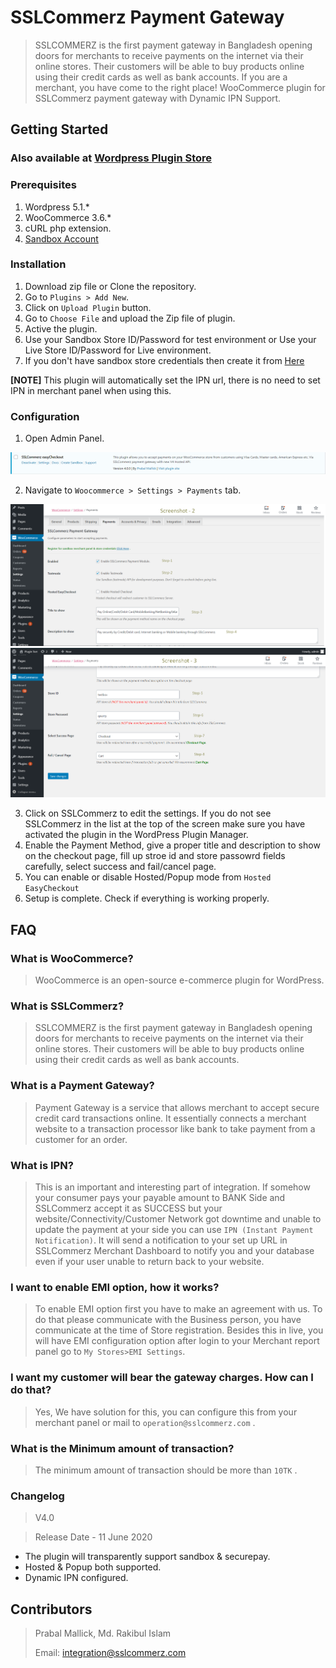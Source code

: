 # SSLCommerz Payment Gateway

> SSLCOMMERZ is the first payment gateway in Bangladesh opening doors for merchants to receive payments on the internet via their online stores. Their customers will be able to buy products online using their credit cards as well as bank accounts. If you are a merchant, you have come to the right place! WooCommerce plugin for SSLCommerz payment gateway with Dynamic IPN Support.

## Getting Started

### Also available at [Wordpress Plugin Store](https://wordpress.org/plugins/wc-sslcommerz-easycheckout/ "SSLCommerz Payment Gateway")

### Prerequisites

1. Wordpress 5.1.*
2. WooCommerce 3.6.*
3. cURL php extension.
4. [Sandbox Account](https://developer.sslcommerz.com/registration/ "SSLCommerz Sandbox Registration")

### Installation

1. Download zip file or Clone the repository.
2. Go to `Plugins > Add New`.
3. Click on `Upload Plugin` button.
4. Go to `Choose File` and upload the Zip file of plugin.
5. Active the plugin.
6. Use your Sandbox Store ID/Password for test environment or Use your Live Store ID/Password for Live environment.
7. If you don't have sandbox store credentials then create it from [Here](https://developer.sslcommerz.com/registration/ "SSLCommerz Sandbox Registration")

**[NOTE]** This plugin will automatically set the IPN url, there is no need to set IPN in merchant panel when using this.

### Configuration

1. Open Admin Panel.

![Payments Menu](images/screenshot-1.png)

2. Navigate to ```Woocommerce > Settings > Payments``` tab.

![Payments Menu](images/screenshot-2.png)
![Payments Menu](images/screenshot-3.png)

3. Click on SSLCommerz to edit the settings. If you do not see SSLCommerz in the list at the top of the screen make sure you have activated the plugin in the WordPress Plugin Manager.
4. Enable the Payment Method, give a proper title and description to show on the checkout page,  fill up stroe id and store passowrd fields carefully, select success and fail/cancel page.
5. You can enable or disable Hosted/Popup mode from `Hosted EasyCheckout` 
6. Setup is complete. Check if everything is working properly.


## FAQ

### What is WooCommerce?
> WooCommerce is an open-source e-commerce plugin for WordPress. 

### What is SSLCommerz?
> SSLCOMMERZ is the first payment gateway in Bangladesh opening doors for merchants to receive payments on the internet via their online stores. Their customers will be able to buy products online using their credit cards as well as bank accounts.

### What is a Payment Gateway?
> Payment Gateway is a service that allows merchant to accept secure credit card transactions online. It essentially connects a merchant website to a transaction processor like bank to take payment from a customer for an order.

### What is IPN?
> This is an important and interesting part of integration. If somehow your consumer pays your payable amount to BANK Side and SSLCommerz accept it as SUCCESS but your website/Connectivity/Customer Network got downtime and unable to update the payment at your side you can use `IPN (Instant Payment Notification)`. It will send a notification to your set up URL in SSLCommerz Merchant Dashboard to notify you and your database even if your user unable to return back to your website.

### I want to enable EMI option, how it works?
> To enable EMI option first you have to make an agreement with us. To do that please communicate with the Business person, you have communicate at the time of Store registration. Besides this in live, you will have EMI configuration option after login to your Merchant report panel go to `My Stores>EMI Settings`.

### I want my customer will bear the gateway charges. How can I do that?
> Yes, We have solution for this, you can configure this from your merchant panel or mail to `operation@sslcommerz.com` .

### What is the Minimum amount of transaction?
> The minimum amount of transaction should be more than `10TK` .

### Changelog
> V4.0

> Release Date - 11 June 2020

* The plugin will transparently support sandbox & securepay.
* Hosted & Popup both supported.
* Dynamic IPN configured.

## Contributors
> Prabal Mallick, Md. Rakibul Islam
> 
> Email: integration@sslcommerz.com
